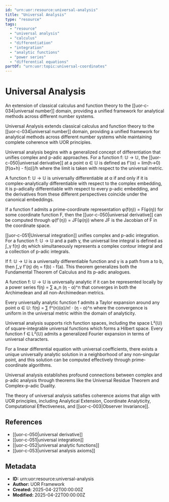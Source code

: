 ```yaml
---
id: "urn:uor:resource:universal-analysis"
title: "Universal Analysis"
type: "resource"
tags:
  - "resource"
  - "universal analysis"
  - "calculus"
  - "differentiation"
  - "integration"
  - "analytic functions"
  - "power series"
  - "differential equations"
partOf: "urn:uor:topic:universal-coordinates"
---
```


# Universal Analysis

An extension of classical calculus and function theory to the [[uor-c-034|universal number]] domain, providing a unified framework for analytical methods across different number systems.

Universal Analysis extends classical calculus and function theory to the [[uor-c-034|universal number]] domain, providing a unified framework for analytical methods across different number systems while maintaining complete coherence with UOR principles.

Universal analysis begins with a generalized concept of differentiation that unifies complex and p-adic approaches. For a function f: 𝕌 → 𝕌, the [[uor-c-050|universal derivative]] at a point α ∈ 𝕌 is defined as f'(α) = lim(h→0) [f(α+h) - f(α)]/h where the limit is taken with respect to the universal metric.

A function f: 𝕌 → 𝕌 is universally differentiable at α if and only if it is complex-analytically differentiable with respect to the complex embedding, it is p-adically differentiable with respect to every p-adic embedding, and the derivatives from these different perspectives coincide under the canonical embeddings.

If a function f admits a prime-coordinate representation φ(f(η)) = F(φ(η)) for some coordinate function F, then the [[uor-c-050|universal derivative]] can be computed through φ(f'(η)) = JF(φ(η)) where JF is the Jacobian of F in the coordinate space.

[[uor-c-051|Universal integration]] unifies complex and p-adic integration. For a function f: 𝕌 → 𝕌 and a path γ, the universal line integral is defined as ∫_γ f(η) dη which simultaneously represents a complex contour integral and a collection of p-adic integrals.

If f: 𝕌 → 𝕌 is a universally differentiable function and γ is a path from a to b, then ∫_γ f'(η) dη = f(b) - f(a). This theorem generalizes both the Fundamental Theorem of Calculus and its p-adic analogues.

A function f: 𝕌 → 𝕌 is universally analytic if it can be represented locally by a power series f(η) = ∑ a_n (η - α)^n that converges in both the Archimedean and all non-Archimedean metrics.

Every universally analytic function f admits a Taylor expansion around any point α ∈ 𝕌: f(η) = ∑ f^(n)(α)/n! · (η - α)^n where the convergence is uniform in the universal metric within the domain of analyticity.

Universal analysis supports rich function spaces, including the space L²(𝕌) of square-integrable universal functions which forms a Hilbert space. Every function f ∈ L²(𝕌) admits a generalized Fourier expansion in terms of universal characters.

For a linear differential equation with universal coefficients, there exists a unique universally analytic solution in a neighborhood of any non-singular point, and this solution can be computed effectively through prime-coordinate algorithms.

Universal analysis establishes profound connections between complex and p-adic analysis through theorems like the Universal Residue Theorem and Complex-p-adic Duality.

The theory of universal analysis satisfies coherence axioms that align with UOR principles, including Analytical Extension, Coordinate Analyticity, Computational Effectiveness, and [[uor-c-003|Observer Invariance]].

## References

- [[uor-c-050|universal derivative]]
- [[uor-c-051|universal integration]]
- [[uor-c-052|universal analytic functions]]
- [[uor-c-053|universal analysis axioms]]

## Metadata

- **ID:** urn:uor:resource:universal-analysis
- **Author:** UOR Framework
- **Created:** 2025-04-22T00:00:00Z
- **Modified:** 2025-04-22T00:00:00Z
